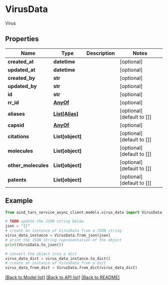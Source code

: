 # VirusData

Virus

## Properties

Name | Type | Description | Notes
------------ | ------------- | ------------- | -------------
**created_at** | **datetime** |  | [optional] 
**updated_at** | **datetime** |  | [optional] 
**created_by** | **str** |  | [optional] 
**updated_by** | **str** |  | [optional] 
**id** | **str** |  | [optional] 
**rr_id** | [**AnyOf**](AnyOf.md) |  | [optional] 
**aliases** | [**List[Alias]**](Alias.md) |  | [optional] [default to []]
**capsid** | [**AnyOf**](AnyOf.md) |  | [optional] 
**citations** | **List[object]** |  | [optional] [default to []]
**molecules** | **List[object]** |  | [optional] [default to []]
**other_molecules** | **List[object]** |  | [optional] [default to []]
**patents** | **List[object]** |  | [optional] [default to []]

## Example

```python
from aind_tars_service_async_client.models.virus_data import VirusData

# TODO update the JSON string below
json = "{}"
# create an instance of VirusData from a JSON string
virus_data_instance = VirusData.from_json(json)
# print the JSON string representation of the object
print(VirusData.to_json())

# convert the object into a dict
virus_data_dict = virus_data_instance.to_dict()
# create an instance of VirusData from a dict
virus_data_from_dict = VirusData.from_dict(virus_data_dict)
```
[[Back to Model list]](../README.md#documentation-for-models) [[Back to API list]](../README.md#documentation-for-api-endpoints) [[Back to README]](../README.md)


